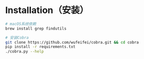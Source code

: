 # Installation（安装）

```bash
# macOS系统依赖
brew install grep findutils

# 安装Cobra
git clone https://github.com/wufeifei/cobra.git && cd cobra
pip install -r requirements.txt
./cobra.py --help
```